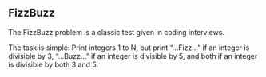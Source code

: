## FizzBuzz

The FizzBuzz problem is a classic test given in coding interviews.

The task is simple: Print integers 1 to N, but print “...Fizz...” if an
integer is divisible by 3, “...Buzz...” if an integer is divisible by 5,
and both if an integer is divisible by both 3 and 5.
